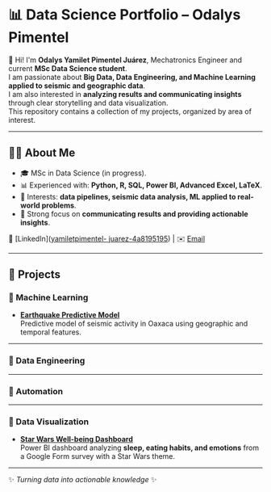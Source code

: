 # 📊 Data Science Portfolio – Odalys Pimentel  

👋 Hi! I'm **Odalys Yamilet Pimentel Juárez**, Mechatronics Engineer and current **MSc Data Science student**.  
I am passionate about **Big Data, Data Engineering, and Machine Learning applied to seismic and geographic data**.  
I am also interested in **analyzing results and communicating insights** through clear storytelling and data visualization.  
This repository contains a collection of my projects, organized by area of interest.  

---

## 🧑‍💻 About Me  
- 🎓 MSc in Data Science (in progress).    
- 📊 Experienced with: **Python, R, SQL, Power BI, Advanced Excel, LaTeX**.  
- 🚀 Interests: **data pipelines, seismic data analysis, ML applied to real-world problems**.  
- 🎯 Strong focus on **communicating results and providing actionable insights**.  

🔗 [LinkedIn]([yamiletpimentel-
juarez-4a8195195](https://www.linkedin.com/in/yamilet-pimentel-juarez-4a8195195/)) | ✉️ [Email](odalyspimentel0@gmail.com)  

---

## 🚀 Projects  

### 🔹 Machine Learning  
- **[Earthquake Predictive Model](Machine%20Learning/Zonas%20de%20Riesgo%20Sísmico/)**  
  Predictive model of seismic activity in Oaxaca using geographic and temporal features.  

---

### 🔹 Data Engineering  


---
### 🔹 Automation


---

### 🔹 Data Visualization  
- **[Star Wars Well-being Dashboard](./Data%20Visualization/powerbi-wellbeing-starwars/)**  
  Power BI dashboard analyzing **sleep, eating habits, and emotions** from a Google Form survey with a Star Wars theme.  


---

✨ *Turning data into actionable knowledge* ✨  


